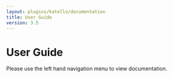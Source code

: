 ```yaml
---
layout: plugins/katello/documentation
title: User Guide
version: 3.5
---
```


# User Guide

Please use the left hand navigation menu to view documentation.
